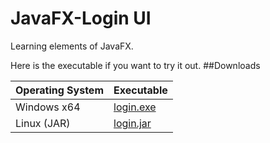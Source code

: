 # JavaFX-Login UI

Learning elements of JavaFX.

Here is the executable if you want to try it out.
##Downloads

| Operating System 	| Executable 	|
|------------------	|------------	|
| Windows x64      	| [login.exe]  	|
| Linux (JAR)      	| [login.jar]  	|

[login.exe]: https://example.com
[login.jar]: https://example.com